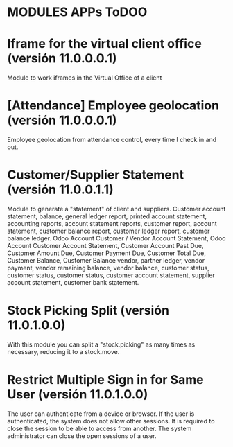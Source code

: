 # MODULES APPs ToDOO

# Iframe for the virtual client office (versión 11.0.0.0.1)

Module to work iframes in the Virtual Office of a client

# [Attendance] Employee geolocation (versión 11.0.0.0.1)

Employee geolocation from attendance control, every time I check in and out.

# Customer/Supplier Statement (versión 11.0.0.1.1)

Module to generate a "statement" of client and suppliers.
Customer account statement, balance, general ledger report, printed account statement, accounting reports, account statement reports, customer report, account statement, customer balance report, customer ledger report, customer balance ledger. Odoo Account Customer / Vendor Account Statement, Odoo Account Customer Account Statement, Customer Account Past Due, Customer Amount Due, Customer Payment Due, Customer Total Due, Customer Balance, Customer Balance vendor, partner ledger, vendor payment, vendor remaining balance, vendor balance, customer status, customer status, customer status, customer account statement, supplier account statement, customer bank statement.

# Stock Picking Split (versión 11.0.1.0.0)

With this module you can split a "stock.picking" as many times as necessary, reducing it to a stock.move.


# Restrict Multiple Sign in for Same User (versión 11.0.1.0.0)

The user can authenticate from a device or browser. If the user is authenticated, the system does not allow other sessions. It is required to close the session to be able to access from another. The system administrator can close the open sessions of a user.
